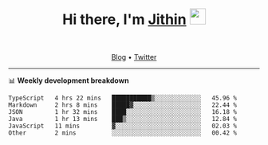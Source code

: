 <h1 align="center">Hi there, I'm <a href="https://jithset.github.io/" target="_blank">Jithin</a> <img
src="https://github.com/blackcater/blackcater/raw/main/images/Hi.gif" height="32" /></h1>

<br />

<p align="center">
  <a href="https://jithset.github.io">Blog</a> •
  <a href="https://twitter.com/jithset">Twitter</a>
</p>

---

📊 **Weekly development breakdown**

<!--START_SECTION:waka-->

```text
TypeScript   4 hrs 22 mins   ███████████▒░░░░░░░░░░░░░   45.96 %
Markdown     2 hrs 8 mins    █████▓░░░░░░░░░░░░░░░░░░░   22.44 %
JSON         1 hr 32 mins    ████░░░░░░░░░░░░░░░░░░░░░   16.18 %
Java         1 hr 13 mins    ███▒░░░░░░░░░░░░░░░░░░░░░   12.84 %
JavaScript   11 mins         ▓░░░░░░░░░░░░░░░░░░░░░░░░   02.03 %
Other        2 mins          ░░░░░░░░░░░░░░░░░░░░░░░░░   00.42 %
```

<!--END_SECTION:waka-->

